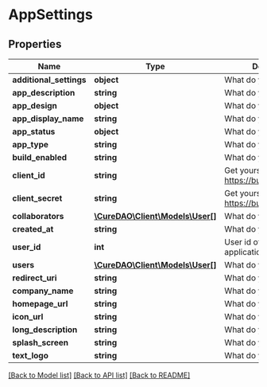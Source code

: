 # AppSettings

## Properties
Name | Type | Description | Notes
------------ | ------------- | ------------- | -------------
**additional_settings** | **object** | What do you expect? | [optional] 
**app_description** | **string** | What do you expect? | [optional] 
**app_design** | **object** | What do you expect? | [optional] 
**app_display_name** | **string** | What do you expect? | [optional] 
**app_status** | **object** | What do you expect? | [optional] 
**app_type** | **string** | What do you expect? | [optional] 
**build_enabled** | **string** | What do you expect? | [optional] 
**client_id** | **string** | Get yours at https://builder.curedao.org | 
**client_secret** | **string** | Get yours at https://builder.curedao.org | [optional] 
**collaborators** | [**\CureDAO\Client\Models\User[]**](User.md) | What do you expect? | [optional] 
**created_at** | **string** | What do you expect? | [optional] 
**user_id** | **int** | User id of the owner of the application | [optional] 
**users** | [**\CureDAO\Client\Models\User[]**](User.md) | What do you expect? | [optional] 
**redirect_uri** | **string** | What do you expect? | [optional] 
**company_name** | **string** | What do you expect? | [optional] 
**homepage_url** | **string** | What do you expect? | [optional] 
**icon_url** | **string** | What do you expect? | [optional] 
**long_description** | **string** | What do you expect? | [optional] 
**splash_screen** | **string** | What do you expect? | [optional] 
**text_logo** | **string** | What do you expect? | [optional] 

[[Back to Model list]](../README.md#documentation-for-models) [[Back to API list]](../README.md#documentation-for-api-endpoints) [[Back to README]](../README.md)
